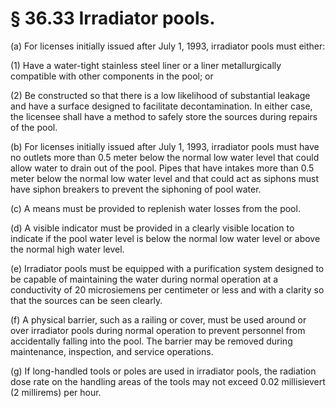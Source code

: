 # § 36.33   Irradiator pools.

(a) For licenses initially issued after July 1, 1993, irradiator pools must either:


(1) Have a water-tight stainless steel liner or a liner metallurgically compatible with other components in the pool; or


(2) Be constructed so that there is a low likelihood of substantial leakage and have a surface designed to facilitate decontamination. In either case, the licensee shall have a method to safely store the sources during repairs of the pool.


(b) For licenses initially issued after July 1, 1993, irradiator pools must have no outlets more than 0.5 meter below the normal low water level that could allow water to drain out of the pool. Pipes that have intakes more than 0.5 meter below the normal low water level and that could act as siphons must have siphon breakers to prevent the siphoning of pool water.


(c) A means must be provided to replenish water losses from the pool.


(d) A visible indicator must be provided in a clearly visible location to indicate if the pool water level is below the normal low water level or above the normal high water level.


(e) Irradiator pools must be equipped with a purification system designed to be capable of maintaining the water during normal operation at a conductivity of 20 microsiemens per centimeter or less and with a clarity so that the sources can be seen clearly.


(f) A physical barrier, such as a railing or cover, must be used around or over irradiator pools during normal operation to prevent personnel from accidentally falling into the pool. The barrier may be removed during maintenance, inspection, and service operations.


(g) If long-handled tools or poles are used in irradiator pools, the radiation dose rate on the handling areas of the tools may not exceed 0.02 millisievert (2 millirems) per hour.




